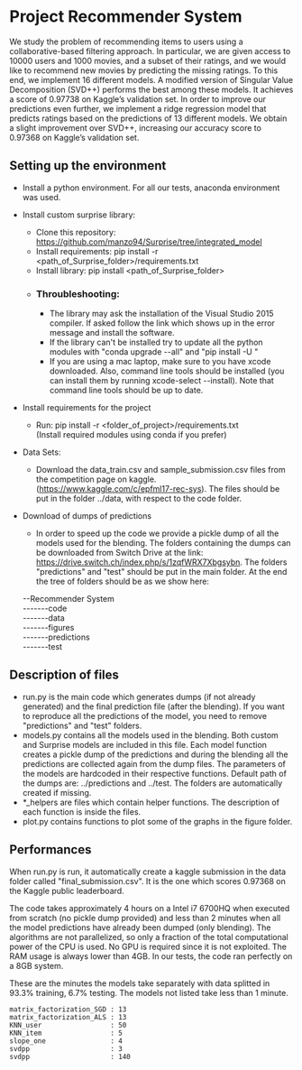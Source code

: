 # Project Recommender System

We study the problem of recommending items to users using a collaborative-based filtering approach. In particular, we are  given access to 10000 users and 1000 movies, and a subset of their ratings, and we would like to recommend new
movies by predicting the missing ratings. To this end, we
implement 16 different models. A modified version of Singular
Value Decomposition (SVD++) performs the best among these
models. It achieves a score of 0.97738 on Kaggle’s validation set. 
In order to improve our predictions even further, we
implement a ridge regression model that predicts ratings based
on the predictions of 13 different models. We obtain a slight
improvement over SVD++, increasing our accuracy score to
0.97368 on Kaggle’s validation set. 

## Setting up the environment

* Install a python environment. For all our tests, anaconda environment was used.

* Install custom surprise library:
	* Clone this repository: https://github.com/manzo94/Surprise/tree/integrated_model
	* Install requirements: pip install -r <path_of_Surprise_folder>/requirements.txt
	* Install library:  pip install <path_of_Surprise_folder>
	* ### Throubleshooting:
		* The library may ask the installation of the Visual Studio 2015 compiler.
		  If asked follow the link which shows up in the error message and install the software.
	    * If the library can't be installed try to update all the python modules with 
		  "conda upgrade --all" and "pip install -U <modules>"
        * If you are using a mac laptop, make sure to you have xcode downloaded. Also, command line tools should be installed (you can install them by running xcode-select --install). Note that command line tools should be up to date.

* Install requirements for the project
	* Run: pip install -r <folder_of_project>/requirements.txt  
	  (Install required modules using conda if you prefer)

* Data Sets:
    * Download the data_train.csv and sample_submission.csv files from the competition page on kaggle.
	  (https://www.kaggle.com/c/epfml17-rec-sys). The files should be put in the folder ../data, with
	  respect to the code folder.
	  
* Download of dumps of predictions
	* In order to speed up the code we provide a pickle dump of all the models used for the blending. The folders containing the dumps can be downloaded from Switch Drive at the link: https://drive.switch.ch/index.php/s/1zqfWRX7Xbgsybn.
	The folders "predictions" and "test" should be put in the main folder. At the end the tree of folders should be as we show here:
	
	--Recommender System  
	-------code  
	-------data  
	-------figures  
	-------predictions  
	-------test  
	
## Description of files

* run.py is the main code which generates dumps (if not already generated) and the final prediction file (after the blending). If you want to reproduce all the predictions of the model, you need to remove "predictions" and "test" folders.
* models.py contains all the models used in the blending. Both custom and Surprise models are included in this file.
Each model function creates a pickle dump of the predictions and during the blending all the predictions are collected again from the dump files. The parameters of the models are hardcoded in their respective functions. Default path of the dumps are: ../predictions and ../test. The folders are automatically created if missing.
* *_helpers are files which contain helper functions. The description of each function is inside the files.
* plot.py contains functions to plot some of the graphs in the figure folder.

## Performances

When run.py is run, it automatically create a kaggle submission in the data folder called "final_submission.csv". It is the one which scores 0.97368 on the Kaggle public leaderboard.

The code takes approximately 4 hours on a Intel i7 6700HQ when executed from scratch (no pickle dump provided) and less than 2 minutes when all the model predictions have already been dumped (only blending). The algorithms are not parallelized, so only a fraction of the total computational power of the	CPU is used. No GPU is required since it is not exploited. The RAM usage is always lower than 4GB. In our tests, the code ran perfectly on a 8GB system.
	
These are the minutes the models take separately with data splitted in 93.3% training, 6.7% testing. The models not listed take less than 1 minute.  

    matrix_factorization_SGD : 13  
    matrix_factorization_ALS : 13  
    KNN_user                 : 50  
    KNN_item                 : 5  
    slope_one                : 4  
    svdpp                    : 3  
    svdpp                    : 140  
	

 


